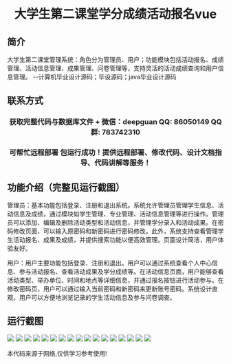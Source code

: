 <p><h1 align="center">大学生第二课堂学分成绩活动报名vue</h1></p>

## 简介
大学生第二课堂管理系统：角色分为管理员、用户；功能模块包括活动报名、成绩管理、活动信息管理、成果管理、问卷管理等，支持灵活的活动成绩查询和用户信息管理。    --计算机毕业设计源码；毕设源码；java毕业设计源码


## 联系方式
<p><h3 align="center">获取完整代码与数据库文件 + 微信：deepguan QQ: 86050149 QQ群: 783742310</h3></p>
<p><h3 align="center">可帮忙远程部署 包运行成功！提供远程部署、修改代码、设计文档指导、代码讲解等服务！</h3></p>

## 功能介绍（完整见运行截图）
管理员：基本功能包括登录、注册和退出系统。系统允许管理员管理学生信息、活动信息及成绩，通过模块如学生管理、专业管理、活动信息管理等进行操作。管理员可以添加、编辑及删除活动类型和活动信息，并管理学分录入和活动成果。在密码修改页面，可以输入原密码和新密码进行密码修改。此外，系统支持查看管理学生活动报名、成果及成绩，并提供搜索功能以便高效管理。页面设计简洁，用户体验友好。

用户：用户主要功能包括登录、注册和退出。用户可以通过系统查看个人中心信息、参与活动报名、查看活动成果及学分成绩等。在活动信息页面，用户能够查看活动类型、举办单位、时间和地点等详细信息，并通过报名按钮进行活动参与。在修改密码页，用户可以通过输入当前密码和新密码来更新账号密码。系统设计直观，用户可以方便地浏览记录的学生活动信息及参与问卷调查。


## 运行截图
![](img/001.jpg)
![](img/002.jpg)
![](img/003.jpg)
![](img/004.jpg)
![](img/005.jpg)
![](img/006.jpg)
![](img/007.jpg)
![](img/008.jpg)
![](img/009.jpg)
![](img/010.jpg)
![](img/011.jpg)
![](img/012.jpg)
![](img/013.jpg)
![](img/014.jpg)
![](img/015.jpg)
![](img/016.jpg)
![](img/017.jpg)

<p>本代码来源于网络,仅供学习参考使用!</p>
